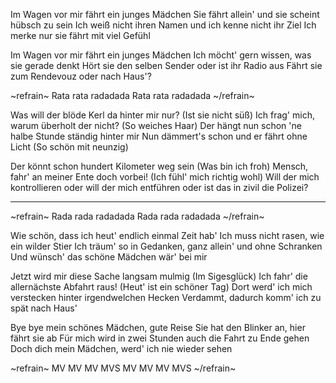 Im Wagen vor mir fährt ein junges Mädchen
Sie fährt allein' und sie scheint hübsch zu sein
Ich weiß nicht ihren Namen und ich kenne nicht ihr Ziel
Ich merke nur sie fährt mit viel Gefühl

Im Wagen vor mir fährt ein junges Mädchen
Ich möcht' gern wissen, was sie gerade denkt
Hört sie den selben Sender oder ist ihr Radio aus
Fährt sie zum Rendevouz oder nach Haus'?

~refrain~
Rata rata radadada
Rata rata radadada
~/refrain~

Was will der blöde Kerl da hinter mir nur? (Ist sie nicht süß)
Ich frag' mich, warum überholt der nicht? (So weiches Haar)
Der hängt nun schon 'ne halbe Stunde ständig hinter mir
Nun dämmert's schon und er fährt ohne Licht (So schön mit neunzig)

Der könnt schon hundert Kilometer weg sein (Was bin ich froh)
Mensch, fahr' an meiner Ente doch vorbei! (Ich fühl' mich richtig wohl)
Will der mich kontrollieren oder will der mich entführen 
oder ist das in zivil die Polizei?

-------

~refrain~
Rada rada radadada
Rada rada radadada
~/refrain~

Wie schön, dass ich heut' endlich einmal Zeit hab'
Ich muss nicht rasen, wie ein wilder Stier
Ich träum' so in Gedanken, ganz allein' und ohne Schranken
Und wünsch' das schöne Mädchen wär' bei mir

Jetzt wird mir diese Sache langsam mulmig (Im Sigesglück)
Ich fahr' die allernächste Abfahrt raus! (Heut' ist ein schöner Tag)
Dort werd' ich mich verstecken hinter irgendwelchen Hecken
Verdammt, dadurch komm' ich zu spät nach Haus'

Bye bye mein schönes Mädchen, gute Reise
Sie hat den Blinker an, hier fährt sie ab
Für mich wird in zwei Stunden auch die Fahrt zu Ende gehen
Doch dich mein Mädchen, werd' ich nie wieder sehen

~refrain~
MV MV MV MVS
MV MV MV MVS
~/refrain~